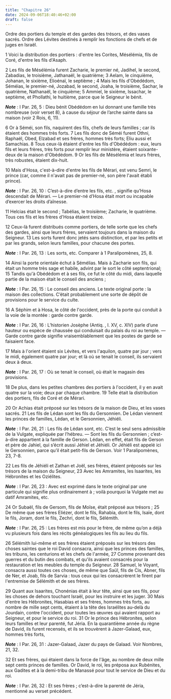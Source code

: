 ```yaml
---
title: "Chapitre 26"
date: 2024-09-06T18:40:46+02:00
draft: false
---
```



Ordre des portiers du temple et des gardes des trésors, et des vases sacrés.
Ordre des Lévites destinés à remplir les fonctions de chefs et de juges en Israël.


1 Voici la distribution des portiers : d'entre les Corites, Mésélémia, fils de Coré, d'entre les fils d'Asaph.


2 Les fils de Mésélémia furent Zacharie, le premier né, Jadihel, le second, Zabadias, le troisième, Jathanaël, le quatrième; 3 Aelam, le cinquième, Johanan, le sixième, Elioénaï, le septième ; 4 Mais les fils d'Obédédom, Séméias, le premier-né, Jozabad, le second, Joaha, le troisième, Sachar, le quatrième, Nathanaël, le cinquième; 5 Ammiel, le sixième, Issachar, le septième, et Phollathi, le huitième, parce que le Seigneur le bénit.

***Note*** :  I Par. 26, 5 : Dieu bénit Obédédom en lui donnant une famille très nombreuse (voir verset 8), à cause du séjour de l’arche sainte dans sa maison (voir 2 Rois, 6, 11).

6 Or à Séméi, son fils, naquirent des fils, chefs de leurs familles ; car ils étaient des hommes très forts. 7 Les fils donc de Séméi furent Othni, Raphaël, Obed, Elzabad et ses frères, hommes très forts; Eliu aussi et Samachias. 8 Tous ceux-là étaient d'entre les fils d'Obédédom : eux, leurs fils et leurs frères, très forts pour remplir leur ministère, étaient soixante-deux de la maison d'Obédédom. 9 Or les fils de Mésélémia et leurs frères, très robustes, étaient dix-huit.


10 Mais d'Hosa, c'est-à-dire d'entre les fils de Mérari, est venu Semri, le prince (car, comme il n'avait pas de premier-né, son père l'avait établi prince).

***Note*** :  I Par. 26, 10 : C’est-à-dire d’entre les fils, etc. , signifie qu’Hosa descendait de Mérari. ― Le premier-né d’Hosa était mort ou incapable d’exercer les droits d’aînesse.

11 Helcias était le second ; Tabélias, le troisième; Zacharie, le quatrième. Tous ces fils et les frères d'Hosa étaient treize.


12 Ceux-là furent distribués comme portiers, de telle sorte que les chefs des gardes, ainsi que leurs frères, servaient toujours dans la maison du Seigneur. 13 Les sorts furent donc jetés sans distinction, et par les petits et par les grands, selon leurs familles, pour chacune des portes.

***Note*** :  I Par. 26, 13 : Les sorts, etc. Comparer à 1 Paralipomènes, 25, 8.

14 Ainsi la porte orientale échut à Sémélias. Mais à Zacharie son fils, qui était un homme très sage et habile, advint par le sort le côté septentrional; 15 Tandis qu'à Obédédom et à ses fils, ce fut le côté du midi, dans laquelle partie de la maison était le conseil des anciens ;

***Note*** :  I Par. 26, 15 : Le conseil des anciens. Le texte original porte : la maison des collections. C’était probablement une sorte de dépôt de provisions pour le service du culte.

16 A Séphim et à Hosa, le côté de l'occident, près de la porte qui conduit à la voie de la montée : garde contre garde.

***Note*** :  I Par. 26, 16 : L’historien Josèphe (Antiq. , l. XV, c. XIV) parle d’une hauteur ou espèce de chaussée qui conduisait du palais du roi au temple. ― Garde contre garde signifie vraisemblablement que les postes de garde se faisaient face.

17 Mais à l'orient étaient six Lévites, et vers l'aquilon, quatre par jour ; vers le midi, également quatre par jour; et là où se tenait le conseil, ils servaient deux à deux.

***Note*** :  I Par. 26, 17 : Où se tenait le conseil, où était le magasin des provisions.

18 De plus, dans les petites chambres des portiers à l'occident, il y en avait quatre sur la voie; deux par chaque chambre. 19 Telle était la distribution des portiers, fils de Coré et de Mérari.


20 Or Achias était préposé sur les trésors de la maison de Dieu, et les vases sacrés. 21 Les fils de Lédan sont les fils du Gersonnien. De Lédan viennent les princes de familles, Lédan, et le Gersonnien, Jéhiéli.

***Note*** :  I Par. 26, 21 : Les fils de Lédan sont, etc. C’est le seul sens admissible de la Vulgate, expliquée par l’hébreu. ― Sont les fils du Gersonnien ; c’est-à-dire appartient à la famille de Gerson. Lédan, en effet, était fils de Gerson et père de Jahiel, qui s’écrit aussi Jéhiel et Jéhiéli. Or Jéhiéli est appelé ici le Gersonnien, parce qu’il était petit-fils de Gerson. Voir 1 Paralipomènes, 23, 7-8.

22 Les fils de Jéhiéli et Zathan et Joël, ses frères, étaient préposés sur les trésors de la maison du Seigneur, 23 Avec les Amramites, les Isaarites, les Hébronites et les Oziélites.

***Note*** :  I Par. 26, 23 : Avec est exprimé dans le texte original par une particule qui signifie plus ordinairement à ; voilà pourquoi la Vulgate met au datif Amramites, etc.

24 Or Subaël, fils de Gersom, fils de Moïse, était préposé aux trésors ; 25 De même que ses frères Eliézer, dont le fils, Rahabia, dont le fils, Isaïe, dont le fils, Joram, dont le fils, Zechri, dont le fils, Sélémith.

***Note*** :  I Par. 26, 25 : Les frères est mis pour le frère, de même qu’on a déjà vu plusieurs fois dans les récits généalogiques les fils au lieu du fils.

26 Sélémith lui-même et ses frères étaient préposés sur les trésors des choses saintes que le roi David consacra, ainsi que les princes des familles, les tribuns, les centurions et les chefs de l'armée, 27 Comme provenant des guerres et du butin des combats, et qu'ils avaient consacrés pour la restauration et les meubles du temple du Seigneur. 28 Samuel, le Voyant, consacra aussi toutes ces choses, de même que Saül, fils de Cis, Abner, fils de Ner, et Joab, fils de Sarvia : tous ceux qui les consacrèrent le firent par l'entremise de Sélémith et de ses frères.


29 Quant aux Isaarites, Chonénias était à leur tête, ainsi que ses fils, pour les choses de dehors touchant Israël, pour les instruire et les juger. 30 Mais d'entre les Hébronites, Hasabias et ses frères, hommes très forts, au nombre de mille sept cents, étaient à la tête des Israélites au-delà du Jourdain, contre l'occident, pour toutes les œuvres qui avaient rapport au Seigneur, et pour le service du roi. 31 Or le prince des Hébronites, selon leurs familles et leur parenté, fut Jéria. En la quarantième année du règne de David, ils furent recensés, et ils se trouvèrent à Jazer-Galaad, eux, hommes très forts,

***Note*** :  I Par. 26, 31 : Jazer-Galaad, Jazer du pays de Galaad. Voir Nombres, 21, 32.

32 Et ses frères, qui étaient dans la force de l'âge, au nombre de deux mille sept cents princes de familles. Or David, le roi, les préposa aux Rubénites, aux Gadites et à la demi-tribu de Manassé pour tout le service de Dieu et du roi.

***Note*** :  I Par. 26, 32 : Et ses frères ; c’est-à-dire la parenté de Jéria, mentionné au verset précédent.

